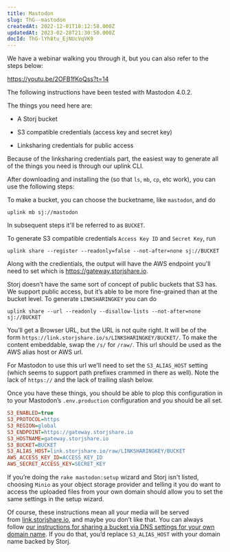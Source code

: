 ```yaml
---
title: Mastodon
slug: ThG--mastodon
createdAt: 2022-12-01T18:12:58.000Z
updatedAt: 2023-02-28T21:30:50.000Z
docId: ThG-lYh8tu_EjNUcVqVK9
---
```


We have a webinar walking you through it, but you can also refer to the steps below:

<https://youtu.be/2OFB1fKoQss?t=14>


The following instructions have been tested with Mastodon 4.0.2.

The things you need here are:

*   A Storj bucket

*   S3 compatible credentials (access key and secret key)

*   Linksharing credentials for public access

Because of the linksharing credentials part, the easiest way to generate all of the things you need is through our uplink CLI.

After downloading and installing the [](docId\:hFL-goCWqrQMJPcTN82NB)  (so that `ls`, `mb`, `cp`, etc work), you can use the following steps:

To make a bucket, you can choose the bucketname, like `mastodon`, and do

```shell
uplink mb sj://mastodon
```

In subsequent steps it'll be referred to as `BUCKET`.

To generate S3 compatible credentials `Access Key ID` and `Secret Key`, run

```shell
uplink share --register --readonly=false --not-after=none sj://BUCKET
```

Along with the credientials, the output will have the AWS endpoint you'll need to set which is <https://gateway.storjshare.io>.

Storj doesn’t have the same sort of concept of public buckets that S3 has. We support public access, but it’s able to be more fine-grained than at the bucket level. To generate `LINKSHARINGKEY` you can do

```shell
uplink share --url --readonly --disallow-lists --not-after=none sj://BUCKET
```

You’ll get a Browser URL, but the URL is not quite right. It will be of the form `https://link.storjshare.io/s/LINKSHARINGKEY/BUCKET/`. To make the content embeddable, swap the `/s/` for `/raw/`. This url should be used as the AWS alias host or AWS url.



For Mastodon to use this url we'll need to set the `S3_ALIAS_HOST` setting (which seems to support path prefixes crammed in there as well). Note the lack of `https://` and the lack of trailing slash below.

Once you have these things, you should be able to plop this configuration in to your Mastodon’s `.env.production` configuration and you should be all set.

```ini
S3_ENABLED=true
S3_PROTOCOL=https
S3_REGION=global
S3_ENDPOINT=https://gateway.storjshare.io
S3_HOSTNAME=gateway.storjshare.io
S3_BUCKET=BUCKET
S3_ALIAS_HOST=link.storjshare.io/raw/LINKSHARINGKEY/BUCKET
AWS_ACCESS_KEY_ID=ACCESS_KEY_ID
AWS_SECRET_ACCESS_KEY=SECRET_KEY
```

If you’re doing the `rake mastodon:setup` wizard and Storj isn't listed, choosing `Minio` as your object storage provider and telling it you do want to access the uploaded files from your own domain should allow you to set the same settings in the setup wizard.

Of course, these instructions mean all your media will be served from [link.storjshare.io](http://link.storjshare.io/), and maybe you don’t like that. You can always follow [our instructions for sharing a bucket via DNS settings for your own domain name](https://docs.storj.io/dcs/how-tos/host-a-static-website/host-a-static-website-with-the-cli-and-linksharing-service/). If you do that, you’d replace `S3_ALIAS_HOST` with your domain name backed by Storj.

